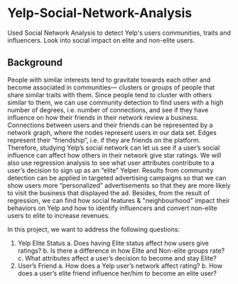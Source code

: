 # Yelp-Social-Network-Analysis
Used Social Network Analysis to detect Yelp's users communities, traits and influencers. Look into social impact on elite and non-elite users.

## Background
People with similar interests tend to gravitate towards each other and become associated in communities— clusters or groups of people that share similar traits with them. Since people tend to cluster with others similar to them, we can use community detection to find users with a high number of degrees, i.e. number of connections, and see if they have influence on how their friends in their network review a business. Connections between users and their friends can be represented by a network graph, where the nodes represent users in our data set. Edges represent their “friendship”, i.e. if they are friends on the platform. Therefore, studying Yelp’s social network can let us see if a user’s social influence can affect how others in their network give star ratings. We will also use regression analysis to see what user attributes contribute to a user’s decision to sign up as an “elite” Yelper. Results from community detection can be applied in targeted advertising campaigns so that we can show users more “personalized” advertisements so that they are more likely to visit the business that displayed the ad. Besides, from the result of regression, we can find how social features & "neighbourhood" impact their behaviors on Yelp and how to identify influencers and convert non-elite users to elite to increase revenues.

In this project, we want to address the following questions:
1. Yelp Elite Status
  a. Does having Elite status affect how users give ratings?
  b. Is there a difference in how Elite and Non-elite groups rate?
  c. What attributes affect a user’s decision to become and stay Elite?
2. User’s Friend
  a. How does a Yelp user’s network affect rating?
  b. How does a user’s elite friend influence her/him to become an elite user?
